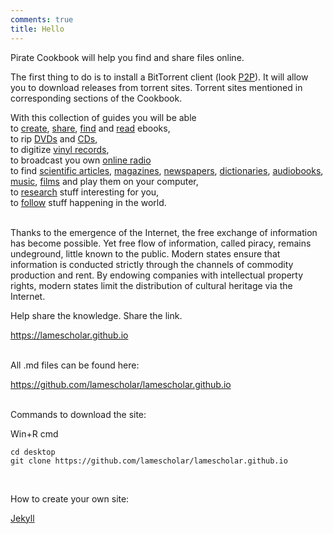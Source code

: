 ```yaml
---
comments: true
title: Hello
---
```


Pirate Cookbook will help you find and share files online.

The first thing to do is to install a BitTorrent client (look [P2P](/en/p2p)). It will allow you to download releases from torrent sites. Torrent sites mentioned in corresponding sections of the Cookbook.

With this collection of guides you will be able<br>
to [create](/en/book-digitization), [share](/en/how-to-share-your-stuff), [find](/en/book-searching) and [read](/en/reading-ebooks) ebooks,<br>
to rip [DVDs](/en/films) and [CDs](/en/music#ripping-cds),<br>
to digitize [vinyl records](/en/music#digitizing-vinyl-records),<br>
to broadcast you own [online radio](/en/radio#how-to-make-your-own-online-radio)<br>
to find [scientific articles](/en/articles), [magazines](/en/magazines), [newspapers](/en/newspapers), [dictionaries](/en/reference), [audiobooks](/en/audiobooks), [music](/en/music), [films](/en/films) and play them on your computer,<br>
to [research](/en/research) stuff interesting for you,<br>
to [follow](/2023/12/09/follow-the-press-using-rss.html) stuff happening in the world.
<br><br>

Thanks to the emergence of the Internet, the free exchange of information has become possible. Yet free flow of information, called piracy, remains undeground, little known to the public. Modern states ensure that information is conducted strictly through the channels of commodity production and rent. By endowing companies with intellectual property rights, modern states limit the distribution of cultural heritage via the Internet.

Help share the knowledge. Share the link.

<https://lamescholar.github.io>
<br><br>

All .md files can be found here:

<https://github.com/lamescholar/lamescholar.github.io>
<br><br>

Commands to download the site:

Win+R cmd

```
cd desktop
git clone https://github.com/lamescholar/lamescholar.github.io
```
<br>

How to create your own site:

[Jekyll](/en/jekyll)
